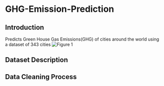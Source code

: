 # GHG-Emission-Prediction

## Introduction
Predicts Green House Gas Emissions(GHG) of cities around the world using a dataset of 343 cities
<img src="https://i.imgur.com/sB2VEJ6.png" alt="Figure 1">

## Dataset Description

## Data Cleaning Process
